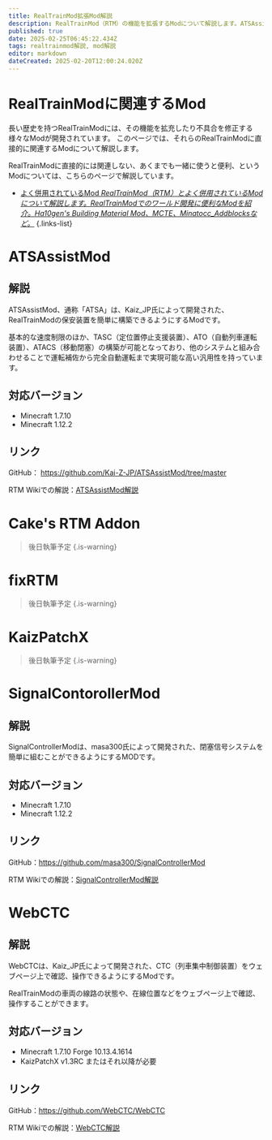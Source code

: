 ```yaml
---
title: RealTrainMod拡張Mod解説
description: RealTrainMod（RTM）の機能を拡張するModについて解説します。ATSAssistModやCake's RTM Addon、fixRTM、KaizPatchX、SignalControllerMod、WebCTCなど
published: true
date: 2025-02-25T06:45:22.434Z
tags: realtrainmod解説, mod解説
editor: markdown
dateCreated: 2025-02-20T12:00:24.020Z
---
```


# RealTrainModに関連するMod
長い歴史を持つRealTrainModには、その機能を拡充したり不具合を修正する様々なModが開発されています。
このページでは、それらのRealTrainModに直接的に関連するModについて解説します。

RealTrainModに直接的には関連しない、あくまでも一緒に使うと便利、というModについては、こちらのページで解説しています。

- [よく併用されているMod *RealTrainMod（RTM）とよく併用されているModについて解説します。RealTrainModでのワールド開発に便利なModを紹介。Ha10gen's Building Material Mod、MCTE、Minatocc_Addblocksなど。*](/ja/related-mods)
{.links-list}

# ATSAssistMod

## 解説
ATSAssistMod、通称「ATSA」は、Kaiz_JP氏によって開発された、RealTrainModの保安装置を簡単に構築できるようにするModです。

基本的な速度制限のほか、TASC（定位置停止支援装置）、ATO（自動列車運転装置）、ATACS（移動閉塞）の構築が可能となっており、他のシステムと組み合わせることで運転補佐から完全自動運転まで実現可能な高い汎用性を持っています。

## 対応バージョン
* Minecraft 1.7.10
* Minecraft 1.12.2

## リンク
GitHub： <a href="https://github.com/Kai-Z-JP/ATSAssistMod/tree/master" target="_blank">https://github.com/Kai-Z-JP/ATSAssistMod/tree/master</a>

RTM Wikiでの解説：[ATSAssistMod解説](/ja/mod-usage/ats-assist-mod)
# Cake's RTM Addon
> 後日執筆予定
{.is-warning}
# fixRTM
> 後日執筆予定
{.is-warning}
# KaizPatchX
> 後日執筆予定
{.is-warning}

# SignalContorollerMod

## 解説
SignalControllerModは、masa300氏によって開発された、閉塞信号システムを簡単に組むことができるようにするMODです。

## 対応バージョン
* Minecraft 1.7.10
* Minecraft 1.12.2

## リンク
GitHub：<a href="https://github.com/masa300/SignalControllerMod" target="_blank">https://github.com/masa300/SignalControllerMod</a>

RTM Wikiでの解説：[SignalControllerMod解説](/ja/mod-usage/signal-controller-mod)

# WebCTC

## 解説
WebCTCは、Kaiz_JP氏によって開発された、CTC（列車集中制御装置）をウェブページ上で確認、操作できるようにするModです。

RealTrainModの車両の線路の状態や、在線位置などをウェブページ上で確認、操作することができます。

## 対応バージョン
* Minecraft 1.7.10 Forge 10.13.4.1614
* KaizPatchX v1.3RC またはそれ以降が必要

## リンク
GitHub：<a href="https://github.com/WebCTC/WebCTC" target="_blank">https://github.com/WebCTC/WebCTC</a>

RTM Wikiでの解説：[WebCTC解説](/ja/mod-usage/web-ctc)